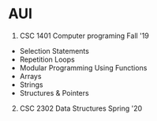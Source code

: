 # AUI
1. CSC 1401 Computer programing  Fall '19
- Selection Statements
- Repetition Loops
- Modular Programming Using Functions
- Arrays
- Strings
- Structures & Pointers
2. CSC 2302 Data Structures Spring '20

